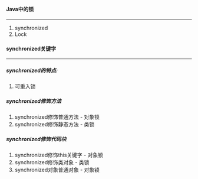 #### Java中的锁

---

1. synchronized
2. Lock

#### synchronized关键字

---

##### synchronized的特点:

1. 可重入锁

##### synchronized修饰方法

1. synchronized修饰普通方法 - 对象锁
2. synchronized修饰静态方法 - 类锁

##### synchronized修饰代码块

1. synchronized修饰this关键字 - 对象锁
2. synchronized修饰类对象 - 类锁
3. synchronized对象普通对象 - 对象锁